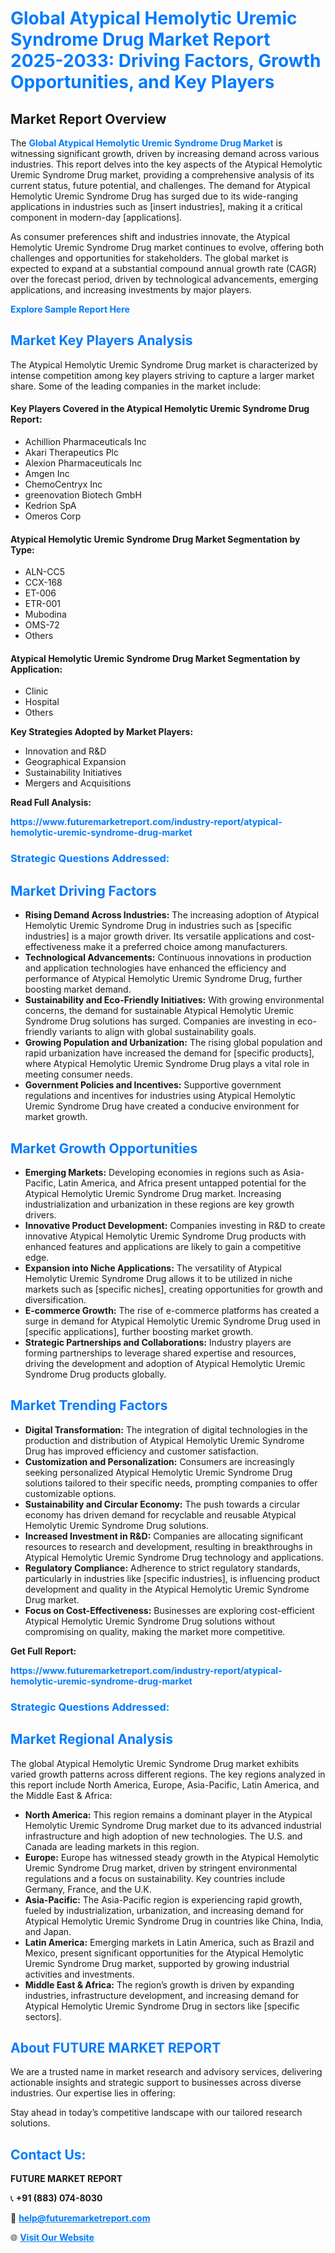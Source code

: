 <h1 style="color: #007BFF;">Global Atypical Hemolytic Uremic Syndrome Drug Market Report 2025-2033: Driving Factors, Growth Opportunities, and Key Players</h1>

<section id="overview">
<h2>Market Report Overview</h2>
<p>The <a href="https://www.futuremarketreport.com/industry-report/atypical-hemolytic-uremic-syndrome-drug-market" style="color: #007BFF; text-decoration: none;"><strong>Global Atypical Hemolytic Uremic Syndrome Drug Market</strong></a> is witnessing significant growth, driven by increasing demand across various industries. This report delves into the key aspects of the Atypical Hemolytic Uremic Syndrome Drug market, providing a comprehensive analysis of its current status, future potential, and challenges. The demand for Atypical Hemolytic Uremic Syndrome Drug has surged due to its wide-ranging applications in industries such as [insert industries], making it a critical component in modern-day [applications].</p>
<p>As consumer preferences shift and industries innovate, the Atypical Hemolytic Uremic Syndrome Drug market continues to evolve, offering both challenges and opportunities for stakeholders. The global market is expected to expand at a substantial compound annual growth rate (CAGR) over the forecast period, driven by technological advancements, emerging applications, and increasing investments by major players.</p>
</section>

<section id="overview">
<p><a href="https://www.futuremarketreport.com/request-sample/reportId=54619" style="color: #007BFF; text-decoration: none;"><strong>Explore Sample Report Here</strong></a></p>
</section>

<section id="key-players">
<h2 style="color: #007BFF;">Market Key Players Analysis</h2>
<p>The Atypical Hemolytic Uremic Syndrome Drug market is characterized by intense competition among key players striving to capture a larger market share. Some of the leading companies in the market include:</p>
<h4>Key Players Covered in the Atypical Hemolytic Uremic Syndrome Drug Report:</h4>
<ul><li>Achillion Pharmaceuticals Inc</li><li>Akari Therapeutics Plc</li><li>Alexion Pharmaceuticals Inc</li><li>Amgen Inc</li><li>ChemoCentryx Inc</li><li>greenovation Biotech GmbH</li><li>Kedrion SpA</li><li>Omeros Corp</li></ul>
<h4>Atypical Hemolytic Uremic Syndrome Drug Market Segmentation by Type:</h4>
<ul><li>ALN-CC5</li><li>CCX-168</li><li>ET-006</li><li>ETR-001</li><li>Mubodina</li><li>OMS-72</li><li>Others</li></ul>

<h4>Atypical Hemolytic Uremic Syndrome Drug Market Segmentation by Application:</h4>
<ul><li>Clinic</li><li>Hospital</li><li>Others</li></ul>
<p><strong>Key Strategies Adopted by Market Players:</strong></p>
<ul>
<li>Innovation and R&D</li>
<li>Geographical Expansion</li>
<li>Sustainability Initiatives</li>
<li>Mergers and Acquisitions</li>
</ul>
</section>

<section>
<p><strong>Read Full Analysis: </strong></p><a href="https://www.futuremarketreport.com/industry-report/atypical-hemolytic-uremic-syndrome-drug-market" style="color: #007BFF; text-decoration: none;"><strong>https://www.futuremarketreport.com/industry-report/atypical-hemolytic-uremic-syndrome-drug-market</strong></a>
<h3 style="color: #007BFF;">Strategic Questions Addressed:</h3>
</section>

<section id="driving-factors">
<h2 style="color: #007BFF;">Market Driving Factors</h2>
<ul>
<li><strong>Rising Demand Across Industries:</strong> The increasing adoption of Atypical Hemolytic Uremic Syndrome Drug in industries such as [specific industries] is a major growth driver. Its versatile applications and cost-effectiveness make it a preferred choice among manufacturers.</li>
<li><strong>Technological Advancements:</strong> Continuous innovations in production and application technologies have enhanced the efficiency and performance of Atypical Hemolytic Uremic Syndrome Drug, further boosting market demand.</li>
<li><strong>Sustainability and Eco-Friendly Initiatives:</strong> With growing environmental concerns, the demand for sustainable Atypical Hemolytic Uremic Syndrome Drug solutions has surged. Companies are investing in eco-friendly variants to align with global sustainability goals.</li>
<li><strong>Growing Population and Urbanization:</strong> The rising global population and rapid urbanization have increased the demand for [specific products], where Atypical Hemolytic Uremic Syndrome Drug plays a vital role in meeting consumer needs.</li>
<li><strong>Government Policies and Incentives:</strong> Supportive government regulations and incentives for industries using Atypical Hemolytic Uremic Syndrome Drug have created a conducive environment for market growth.</li>
</ul>
</section>

<section id="growth-opportunities">
<h2 style="color: #007BFF;">Market Growth Opportunities</h2>
<ul>
<li><strong>Emerging Markets:</strong> Developing economies in regions such as Asia-Pacific, Latin America, and Africa present untapped potential for the Atypical Hemolytic Uremic Syndrome Drug market. Increasing industrialization and urbanization in these regions are key growth drivers.</li>
<li><strong>Innovative Product Development:</strong> Companies investing in R&D to create innovative Atypical Hemolytic Uremic Syndrome Drug products with enhanced features and applications are likely to gain a competitive edge.</li>
<li><strong>Expansion into Niche Applications:</strong> The versatility of Atypical Hemolytic Uremic Syndrome Drug allows it to be utilized in niche markets such as [specific niches], creating opportunities for growth and diversification.</li>
<li><strong>E-commerce Growth:</strong> The rise of e-commerce platforms has created a surge in demand for Atypical Hemolytic Uremic Syndrome Drug used in [specific applications], further boosting market growth.</li>
<li><strong>Strategic Partnerships and Collaborations:</strong> Industry players are forming partnerships to leverage shared expertise and resources, driving the development and adoption of Atypical Hemolytic Uremic Syndrome Drug products globally.</li>
</ul>
</section>

<section id="trending-factors">
<h2 style="color: #007BFF;">Market Trending Factors</h2>
<ul>
<li><strong>Digital Transformation:</strong> The integration of digital technologies in the production and distribution of Atypical Hemolytic Uremic Syndrome Drug has improved efficiency and customer satisfaction.</li>
<li><strong>Customization and Personalization:</strong> Consumers are increasingly seeking personalized Atypical Hemolytic Uremic Syndrome Drug solutions tailored to their specific needs, prompting companies to offer customizable options.</li>
<li><strong>Sustainability and Circular Economy:</strong> The push towards a circular economy has driven demand for recyclable and reusable Atypical Hemolytic Uremic Syndrome Drug solutions.</li>
<li><strong>Increased Investment in R&D:</strong> Companies are allocating significant resources to research and development, resulting in breakthroughs in Atypical Hemolytic Uremic Syndrome Drug technology and applications.</li>
<li><strong>Regulatory Compliance:</strong> Adherence to strict regulatory standards, particularly in industries like [specific industries], is influencing product development and quality in the Atypical Hemolytic Uremic Syndrome Drug market.</li>
<li><strong>Focus on Cost-Effectiveness:</strong> Businesses are exploring cost-efficient Atypical Hemolytic Uremic Syndrome Drug solutions without compromising on quality, making the market more competitive.</li>
</ul>
</section>

<section>
<p><strong>Get Full Report: </strong></p><a href="https://www.futuremarketreport.com/industry-report/atypical-hemolytic-uremic-syndrome-drug-market" style="color: #007BFF; text-decoration: none;"><strong>https://www.futuremarketreport.com/industry-report/atypical-hemolytic-uremic-syndrome-drug-market</strong></a>
<h3 style="color: #007BFF;">Strategic Questions Addressed:</h3>
</section>


<section id="regional-analysis">
<h2 style="color: #007BFF;">Market Regional Analysis</h2>
<p>The global Atypical Hemolytic Uremic Syndrome Drug market exhibits varied growth patterns across different regions. The key regions analyzed in this report include North America, Europe, Asia-Pacific, Latin America, and the Middle East & Africa:</p>
<ul>
<li><strong>North America:</strong> This region remains a dominant player in the Atypical Hemolytic Uremic Syndrome Drug market due to its advanced industrial infrastructure and high adoption of new technologies. The U.S. and Canada are leading markets in this region.</li>
<li><strong>Europe:</strong> Europe has witnessed steady growth in the Atypical Hemolytic Uremic Syndrome Drug market, driven by stringent environmental regulations and a focus on sustainability. Key countries include Germany, France, and the U.K.</li>
<li><strong>Asia-Pacific:</strong> The Asia-Pacific region is experiencing rapid growth, fueled by industrialization, urbanization, and increasing demand for Atypical Hemolytic Uremic Syndrome Drug in countries like China, India, and Japan.</li>
<li><strong>Latin America:</strong> Emerging markets in Latin America, such as Brazil and Mexico, present significant opportunities for the Atypical Hemolytic Uremic Syndrome Drug market, supported by growing industrial activities and investments.</li>
<li><strong>Middle East & Africa:</strong> The region’s growth is driven by expanding industries, infrastructure development, and increasing demand for Atypical Hemolytic Uremic Syndrome Drug in sectors like [specific sectors].</li>
</ul>
</section>

<footer>
<h2 style="color: #007BFF;">About FUTURE MARKET REPORT</h2>
<p>We are a trusted name in market research and advisory services, delivering actionable insights and strategic support to businesses across diverse industries. Our expertise lies in offering:</p>

<p>Stay ahead in today’s competitive landscape with our tailored research solutions.</p>

<h2 style="color: #007BFF;">Contact Us:</h2>
<p><strong>FUTURE MARKET REPORT</strong></p>
<p>📞 <strong>+91 (883) 074-8030</strong></p>
<p>📧 <strong><a href="mailto:help@futuremarketreport.com" style="color: #007BFF;">help@futuremarketreport.com</a></strong></p>
<p>🌐 <strong><a href="https://www.futuremarketreport.com/" style="color: #007BFF;">Visit Our Website</a></strong></p>
</footer>